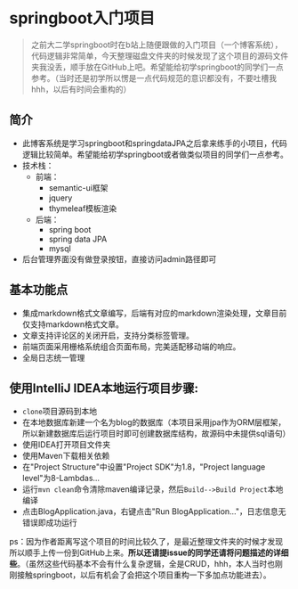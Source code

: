 # springboot入门项目

> 之前大二学springboot时在b站上随便跟做的入门项目（一个博客系统），代码逻辑非常简单，今天整理磁盘文件夹的时候发现了这个项目的源码文件夹我没丢，顺手放在GitHub上吧。希望能给初学springboot的同学们一点参考。（当时还是初学所以愣是一点代码规范的意识都没有，不要吐槽我hhh，以后有时间会重构的）

## 简介

- 此博客系统是学习springboot和springdataJPA之后拿来练手的小项目，代码逻辑比较简单。希望能给初学springboot或者做类似项目的同学们一点参考。
- 技术栈：
    - 前端：
      - semantic-ui框架
      - jquery
      - thymeleaf模板渲染
    - 后端：
      - spring boot
      - spring data JPA
      - mysql
- 后台管理界面没有做登录按钮，直接访问admin路径即可

## 基本功能点
- 集成markdown格式文章编写，后端有对应的markdown渲染处理，文章目前仅支持markdown格式文章。
- 文章支持评论区的关闭开启，支持分类标签管理。
- 前端页面采用栅格系统组合页面布局，完美适配移动端的响应。
- 全局日志统一管理

## 使用IntelliJ IDEA本地运行项目步骤:

* `clone`项目源码到本地
* 在本地数据库新建一个名为blog的数据库（本项目采用jpa作为ORM层框架，
所以新建数据库后运行项目时即可创建数据库结构，故源码中未提供sql语句）
* 使用IDEA打开项目文件夹
* 使用Maven下载相关依赖
* 在"Project Structure"中设置"Project SDK"为1.8，"Project language level"为8-Lambdas...
* 运行`mvn clean`命令清除maven编译记录，然后`Build-->Build Project`本地编译
* 点击BlogApplication.java，右键点击"Run BlogApplication..."，日志信息无错误即成功运行

ps：因为作者距离写这个项目的时间比较久了，是最近整理文件夹的时候才发现所以顺手上传一份到GitHub上来。**所以还请提issue的同学还请将问题描述的详细些**。（虽然这些代码基本不会有什么复杂逻辑，全是CRUD，hhh，本人当时也刚刚接触springboot，以后有机会了会把这个项目重构一下多加点功能进去）。